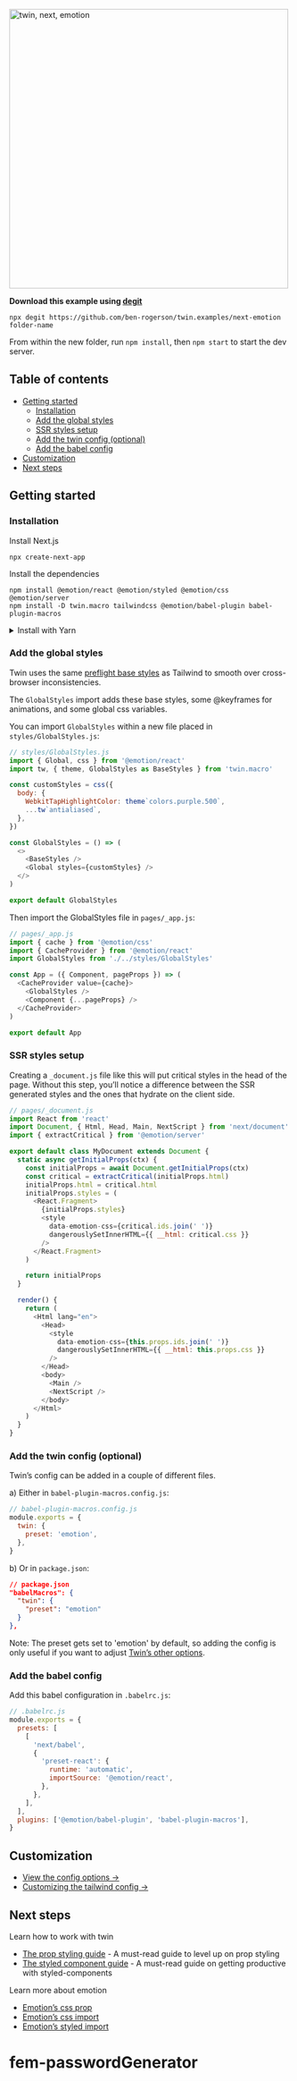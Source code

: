 <p><img src="https://i.imgur.com/rmQeDT3.png" alt="twin, next, emotion" width="500"></p>

**Download this example using [degit](https://github.com/Rich-Harris/degit)**

```shell
npx degit https://github.com/ben-rogerson/twin.examples/next-emotion folder-name
```

From within the new folder, run `npm install`, then `npm start` to start the dev server.

[](#table-of-contents)

## Table of contents

- [Getting started](#getting-started)
  - [Installation](#installation)
  - [Add the global styles](#add-the-global-styles)
  - [SSR styles setup](#ssr-styles-setup)
  - [Add the twin config (optional)](#add-the-twin-config-optional)
  - [Add the babel config](#add-the-babel-config)
- [Customization](#customization)
- [Next steps](#next-steps)

[](#getting-started)

## Getting started

### Installation

Install Next.js

```shell
npx create-next-app
```

Install the dependencies

```shell
npm install @emotion/react @emotion/styled @emotion/css @emotion/server
npm install -D twin.macro tailwindcss @emotion/babel-plugin babel-plugin-macros
```

<details>
  <summary>Install with Yarn</summary>

```shell
yarn create next-app
```

Install the dependencies

```shell
yarn add @emotion/react @emotion/styled @emotion/css @emotion/server
yarn add -D twin.macro tailwindcss @emotion/babel-plugin babel-plugin-macros
```

</details>

### Add the global styles

Twin uses the same [preflight base styles](https://unpkg.com/tailwindcss/dist/base.css) as Tailwind to smooth over cross-browser inconsistencies.

The `GlobalStyles` import adds these base styles, some @keyframes for animations, and some global css variables.

You can import `GlobalStyles` within a new file placed in `styles/GlobalStyles.js`:

```js
// styles/GlobalStyles.js
import { Global, css } from '@emotion/react'
import tw, { theme, GlobalStyles as BaseStyles } from 'twin.macro'

const customStyles = css({
  body: {
    WebkitTapHighlightColor: theme`colors.purple.500`,
    ...tw`antialiased`,
  },
})

const GlobalStyles = () => (
  <>
    <BaseStyles />
    <Global styles={customStyles} />
  </>
)

export default GlobalStyles
```

Then import the GlobalStyles file in `pages/_app.js`:

```js
// pages/_app.js
import { cache } from '@emotion/css'
import { CacheProvider } from '@emotion/react'
import GlobalStyles from './../styles/GlobalStyles'

const App = ({ Component, pageProps }) => (
  <CacheProvider value={cache}>
    <GlobalStyles />
    <Component {...pageProps} />
  </CacheProvider>
)

export default App
```

### SSR styles setup

Creating a `_document.js` file like this will put critical styles in the head of the page.
Without this step, you’ll notice a difference between the SSR generated styles and the ones that hydrate on the client side.

```js
// pages/_document.js
import React from 'react'
import Document, { Html, Head, Main, NextScript } from 'next/document'
import { extractCritical } from '@emotion/server'

export default class MyDocument extends Document {
  static async getInitialProps(ctx) {
    const initialProps = await Document.getInitialProps(ctx)
    const critical = extractCritical(initialProps.html)
    initialProps.html = critical.html
    initialProps.styles = (
      <React.Fragment>
        {initialProps.styles}
        <style
          data-emotion-css={critical.ids.join(' ')}
          dangerouslySetInnerHTML={{ __html: critical.css }}
        />
      </React.Fragment>
    )

    return initialProps
  }

  render() {
    return (
      <Html lang="en">
        <Head>
          <style
            data-emotion-css={this.props.ids.join(' ')}
            dangerouslySetInnerHTML={{ __html: this.props.css }}
          />
        </Head>
        <body>
          <Main />
          <NextScript />
        </body>
      </Html>
    )
  }
}
```

### Add the twin config (optional)

Twin’s config can be added in a couple of different files.

a) Either in `babel-plugin-macros.config.js`:

```js
// babel-plugin-macros.config.js
module.exports = {
  twin: {
    preset: 'emotion',
  },
}
```

b) Or in `package.json`:

```json
// package.json
"babelMacros": {
  "twin": {
    "preset": "emotion"
  }
},
```

Note: The preset gets set to 'emotion' by default, so adding the config is only useful if you want to adjust [Twin’s other options](#twin-options).

### Add the babel config

Add this babel configuration in `.babelrc.js`:

```js
// .babelrc.js
module.exports = {
  presets: [
    [
      'next/babel',
      {
        'preset-react': {
          runtime: 'automatic',
          importSource: '@emotion/react',
        },
      },
    ],
  ],
  plugins: ['@emotion/babel-plugin', 'babel-plugin-macros'],
}
```

[](#customization)

## Customization

- [View the config options →](https://github.com/ben-rogerson/twin.macro/blob/master/docs/options.md)
- [Customizing the tailwind config →](https://github.com/ben-rogerson/twin.macro/blob/master/docs/customizing-config.md)

[](#next-steps)

## Next steps

Learn how to work with twin

- [The prop styling guide](https://github.com/ben-rogerson/twin.macro/blob/master/docs/prop-styling-guide.md) - A must-read guide to level up on prop styling
- [The styled component guide](https://github.com/ben-rogerson/twin.macro/blob/master/docs/styled-component-guide.md) - A must-read guide on getting productive with styled-components

Learn more about emotion

- [Emotion’s css prop](https://emotion.sh/docs/css-prop)
- [Emotion’s css import](https://emotion.sh/docs/css-prop#string-styles)
- [Emotion’s styled import](https://emotion.sh/docs/styled)
# fem-passwordGenerator
